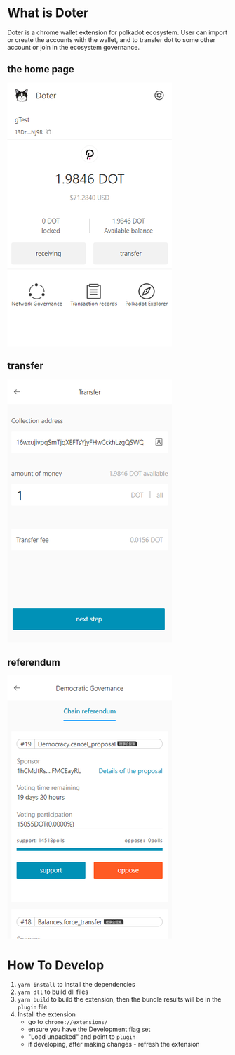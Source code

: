 # What is Doter
Doter is a chrome wallet extension for polkadot ecosystem. User can import or create the accounts with the wallet, and to transfer dot to some other account or join in the ecosystem governance.  
## the home page
![home page](docs/home.png)

## transfer
![transfer](docs/transfer.png)

## referendum
![referendum](docs/referendum.png)

# How To Develop
1. `yarn install` to install the dependencies  
2. `yarn dll` to build dll files
3. `yarn build` to build the extension, then the bundle results will be in the `plugin` file 
4. Install the extension
    - go to `chrome://extensions/`
    - ensure you have the Development flag set
    - "Load unpacked" and point to `plugin`
    - if developing, after making changes - refresh the extension